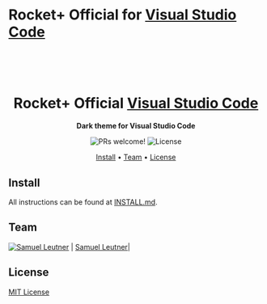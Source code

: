# Rocket+ Official for [Visual Studio Code](http://code.visualstudio.com)

<h1 align="center">
  <br>
  <!-- <img src="" alt="Rocket+ Official" width="100"> -->
  <br>
  Rocket+ Official <a href="https://code.visualstudio.com/">Visual Studio Code</a>
  <br>
</h1>

<p align="center">
  <strong>Dark theme for Visual Studio Code</strong>
</p>

<p align="center">
  <img src="https://img.shields.io/badge/PRs-welcome-%235FCC6F.svg" alt="PRs welcome!" />

  <img alt="License" src="https://img.shields.io/badge/license-MIT-%235FCC6F">
</p>

<p align="center">
  <a href="#install">Install</a> •
  <a href="#team">Team</a> •
  <a href="#license">License</a>
</p>

<p align="center">
  <!-- <img alt="Rocket+ Official screnshoot for Visual Studio Code" src=""> -->
</p>

## Install

All instructions can be found at [INSTALL.md](https://github.com/SamuelLeutner/getrocketplus/blob/main/INSTALL.MD).

## Team

[![Samuel Leutner](https://github.com/samuelleutner.png?size=100)](https://github.com/samuelleutner)
| [Samuel Leutner](https://github.com/SamuelLeutner/)|

## License

[MIT License](https://github.com/SamuelLeutner/getrocketplus/blob/main/LICENSE)
